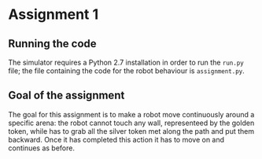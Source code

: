 # Assignment 1
## Running the code
The simulator requires a Python 2.7 installation in order to run the `run.py` file; the file containing the code for the robot behaviour is `assignment.py`.
## Goal of the assignment
The goal for this assignment is to make a robot move continuously around a specific arena: the robot cannot touch any wall, representeed by the golden token, while has to grab all the silver token met along the path and put them backward. Once it has completed this action it has to move on and continues as before.
